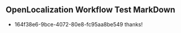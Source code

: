 ## OpenLocalization Workflow Test MarkDown
* 164f38e6-9bce-4072-80e8-fc95aa8be549 thanks!

<!--HONumber=Aug16_HO1-->


